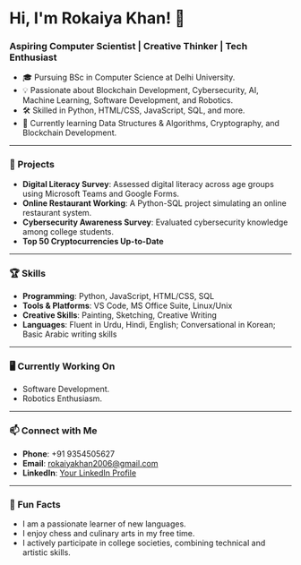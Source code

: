 # Hi, I'm Rokaiya Khan! 👋

### Aspiring Computer Scientist | Creative Thinker | Tech Enthusiast

- 🎓 Pursuing BSc in Computer Science at Delhi University.
- 💡 Passionate about Blockchain Development, Cybersecurity, AI, Machine Learning, Software Development, and Robotics.
- 🛠️ Skilled in Python, HTML/CSS, JavaScript, SQL, and more.
- 🌱 Currently learning Data Structures & Algorithms, Cryptography, and Blockchain Development.

---

### 🌟 Projects

- **Digital Literacy Survey**: Assessed digital literacy across age groups using Microsoft Teams and Google Forms.
- **Online Restaurant Working**: A Python-SQL project simulating an online restaurant system.
- **Cybersecurity Awareness Survey**: Evaluated cybersecurity knowledge among college students.
- **Top 50 Cryptocurrencies Up-to-Date**

---

### 🏆 Skills

- **Programming**: Python, JavaScript, HTML/CSS, SQL
- **Tools & Platforms**: VS Code, MS Office Suite, Linux/Unix
- **Creative Skills**: Painting, Sketching, Creative Writing
- **Languages**: Fluent in Urdu, Hindi, English; Conversational in Korean; Basic Arabic writing skills

---

### 🖥️ Currently Working On

- Software Development.
- Robotics Enthusiasm.

---

### 📫 Connect with Me

- **Phone**: +91 9354505627
- **Email**: rokaiyakhan2006@gmail.com
- **LinkedIn**: [Your LinkedIn Profile](#)
  
---

### 🌱 Fun Facts

- I am a passionate learner of new languages.
- I enjoy chess and culinary arts in my free time.
- I actively participate in college societies, combining technical and artistic skills.
